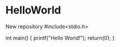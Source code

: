 # HelloWorld
New repository
#include<stdio.h>

int main()
{
  printf("Hello World!");
  return(0);
}
